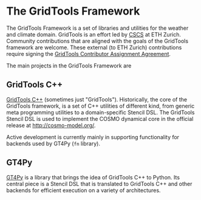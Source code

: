 # The GridTools Framework

The GridTools Framework is a set of libraries and utilities for the weather and climate domain. GridTools is an effort led by [CSCS](https://www.cscs.ch) at ETH Zurich. Community contributions that are aligned with the goals of the GridTools framework are welcome. These external (to ETH Zurich) contributions require signing the [GridTools Contributor Assignment Agreement](https://github.com/GridTools/CAA/blob/main/GridToolsCAA.pdf).

The main projects in the GridTools Framework are

## GridTools C++

[GridTools C++](https://github.com/GridTools/gridtools) (sometimes just "GridTools"). Historically, the core of the GridTools framework, is a set of C++ utilities of different kind, from generic meta programming utilities to a domain-specific Stencil DSL. The GridTools Stencil DSL is used to implement the COSMO dynamical core in the official release at http://cosmo-model.org/.

Active development is currently mainly in supporting functionality for backends used by GT4Py (`fn` library).

## GT4Py

[GT4Py](https://github.com/GridTools/gt4py/) is a library that brings the idea of GridTools C++ to Python. Its central piece is a Stencil DSL that is translated to GridTools C++ and other backends for efficient execution on a variety of architectures.
